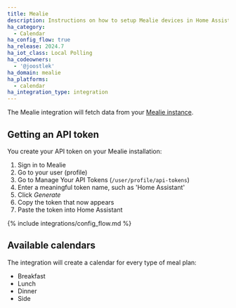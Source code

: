 ```yaml
---
title: Mealie
description: Instructions on how to setup Mealie devices in Home Assistant.
ha_category:
  - Calendar
ha_config_flow: true
ha_release: 2024.7
ha_iot_class: Local Polling
ha_codeowners:
  - '@joostlek'
ha_domain: mealie
ha_platforms:
  - calendar
ha_integration_type: integration
---
```



The Mealie integration will fetch data from your [Mealie instance](https://mealie.io/).

## Getting an API token

You create your API token on your Mealie installation:

1. Sign in to Mealie
2. Go to your user (profile)
3. Go to Manage Your API Tokens (`/user/profile/api-tokens`)
4. Enter a meaningful token name, such as 'Home Assistant'
5. Click _Generate_
6. Copy the token that now appears
7. Paste the token into Home Assistant

{% include integrations/config_flow.md %}

## Available calendars

The integration will create a calendar for every type of meal plan:

- Breakfast
- Lunch
- Dinner
- Side
